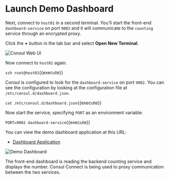 # Launch Demo Dashboard

Next, connect to `host01` in a second terminal. You'll start the front-end `dashboard-service` on port `9002` and it will communicate to the `counting` service through an encrypted proxy.

Click the **+** button in the tab bar and select **Open New Terminal**.

<img src="https://s3-us-west-1.amazonaws.com/education-yh/consul-connect/images/2-1-new-tab.png" alt="Consul Web UI" title="Consul Web UI">

Now connect to `host01` again.

`ssh root@host01`{{execute}}

Consul is configured to look for the `dashboard-service` on port `9002`. You can see the configuration by looking at the configuration file at `/etc/consul.d/dashboard.json`.

`cat /etc/consul.d/dashboard.json`{{execute}}

Now start the service, specifying `PORT` as an environment variable.

`PORT=9002 dashboard-service`{{execute}}

You can view the demo dashboard application at this URL:

- [Dashboard Application](https://[[HOST_SUBDOMAIN]]-9002-[[KATACODA_HOST]].environments.katacoda.com/)

<img src="https://s3-us-west-1.amazonaws.com/education-yh/consul-connect/images/2-2-dashboard.png" alt="Demo Dashboard" title="Demo Dashboard">

The front-end dashboard is reading the backend counting service and displays the number. Consul Connect is being used to proxy communication between the two services.
